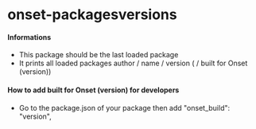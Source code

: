 # onset-packagesversions

#### Informations

* This package should be the last loaded package
* It prints all loaded packages author / name / version ( / built for Onset (version))

#### How to add built for Onset (version) for developers

* Go to the package.json of your package then add "onset_build": "version",